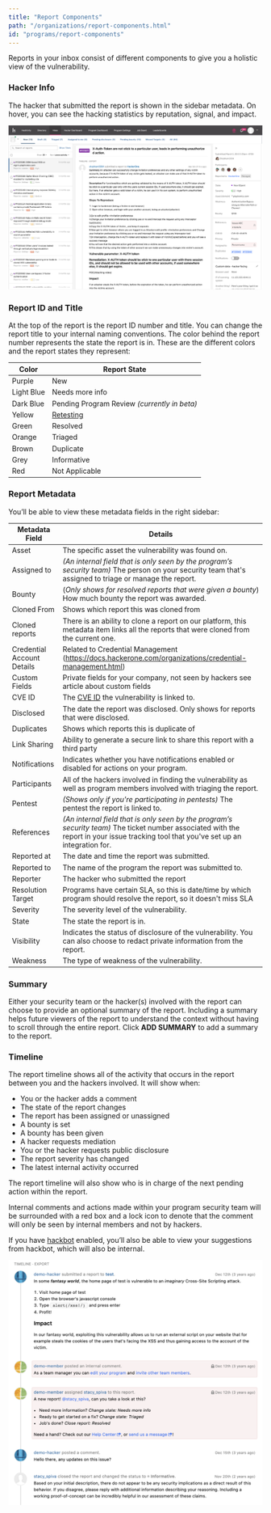 ```yaml
---
title: "Report Components"
path: "/organizations/report-components.html"
id: "programs/report-components"
---
```


Reports in your inbox consist of different components to give you a holistic view of the vulnerability.

### Hacker Info
The hacker that submitted the report is shown in the sidebar metadata. On hover, you can see the hacking statistics by reputation, signal, and impact.

![hacker info](./images/report-timeline-hacker-sidebar.png)

### Report ID and Title
At the top of the report is the report ID number and title. You can change the report title to your internal naming conventions. The color behind the report number represents the state the report is in. These are the different colors and the report states they represent:

Color | Report State
----- | ---------
Purple | New
Light Blue | Needs more info
Dark Blue | Pending Program Review *(currently in beta)*
Yellow | [Retesting](retesting.html)
Green | Resolved
Orange | Triaged
Brown | Duplicate
Grey | Informative
Red | Not Applicable

### Report Metadata
You’ll be able to view these metadata fields in the right sidebar:

Metadata Field | Details
-------------- | --------
Asset | The specific asset the vulnerability was found on.
Assigned to | *(An internal field that is only seen by the program’s security team)* The person on your security team that's assigned to triage or manage the report.
Bounty | (*Only shows for resolved reports that were given a bounty*) How much bounty the report was awarded.
Cloned From | Shows which report this was cloned from
Cloned reports | There is an ability to clone a report on our platform, this metadata item links all the reports that were cloned from the current one.
Credential Account Details | Related to Credential Management (https://docs.hackerone.com/organizations/credential-management.html)
Custom Fields | Private fields for your company, not seen by hackers see article about custom fields
CVE ID | The [CVE ID](cve-requests.html) the vulnerability is linked to.
Disclosed | The date the report was disclosed. Only shows for reports that were disclosed.
Duplicates | Shows which reports this is duplicate of
Link Sharing | Ability to generate a secure link to share this report with a third party
Notifications | Indicates whether you have notifications enabled or disabled for actions on your program.
Participants | All of the hackers involved in finding the vulnerability as well as program members involved with triaging the report.
Pentest | *(Shows only if you're participating in pentests)* The pentest the report is linked to.
References | *(An internal field that is only seen by the program’s security team)* The ticket number associated with the report in your issue tracking tool that you've set up an integration for.
Reported at | The date and time the report was submitted.
Reported to | The name of the program the report was submitted to.
Reporter | The hacker who submitted the report
Resolution Target | Programs have certain SLA, so this is date/time by which program should resolve the report, so it doesn't miss SLA
Severity | The severity level of the vulnerability.
State | The state the report is in.
Visibility | Indicates the status of disclosure of the vulnerability. You can also choose to redact private information from the report.
Weakness | The type of weakness of the vulnerability.

### Summary
Either your security team or the hacker(s) involved with the report can choose to provide an optional summary of the report. Including a summary helps future viewers of the report to understand the context without having to scroll through the entire report. Click **ADD SUMMARY** to add a summary to the report.

### Timeline
The report timeline shows all of the activity that occurs in the report between you and the hackers involved. It will show when:
* You or the hacker adds a comment
* The state of the report changes
* The report has been assigned or unassigned
* A bounty is set
* A bounty has been given
* A hacker requests mediation
* You or the hacker requests public disclosure  
* The report severity has changed
* The latest internal activity occurred

The report timeline will also show who is in charge of the next pending action within the report.

Internal comments and actions made within your program security team will be surrounded with a red box and a lock icon to denote that the comment will only be seen by internal members and not by hackers.

If you have [hackbot](hackbot.html) enabled, you’ll also be able to view your suggestions from hackbot, which will also be internal.

![report timeline](./images/report_timeline.png)
